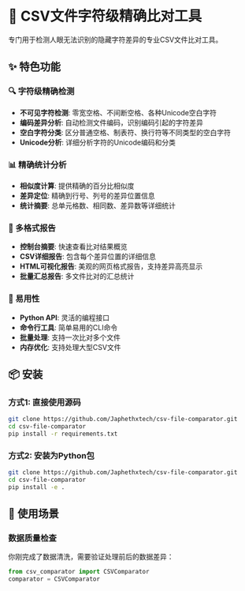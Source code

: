 # 🎯 CSV文件字符级精确比对工具

专门用于检测人眼无法识别的隐藏字符差异的专业CSV文件比对工具。

## ✨ 特色功能

### 🔍 字符级精确检测
- **不可见字符检测**: 零宽空格、不间断空格、各种Unicode空白字符
- **编码差异分析**: 自动检测文件编码，识别编码引起的字符差异  
- **空白字符分类**: 区分普通空格、制表符、换行符等不同类型的空白字符
- **Unicode分析**: 详细分析字符的Unicode编码和分类

### 📊 精确统计分析
- **相似度计算**: 提供精确的百分比相似度
- **差异定位**: 精确到行号、列号的差异位置信息
- **统计摘要**: 总单元格数、相同数、差异数等详细统计

### 📝 多格式报告
- **控制台摘要**: 快速查看比对结果概览
- **CSV详细报告**: 包含每个差异位置的详细信息
- **HTML可视化报告**: 美观的网页格式报告，支持差异高亮显示
- **批量汇总报告**: 多文件比对的汇总统计

### 🚀 易用性
- **Python API**: 灵活的编程接口
- **命令行工具**: 简单易用的CLI命令
- **批量处理**: 支持一次比对多个文件
- **内存优化**: 支持处理大型CSV文件

## 📦 安装

### 方式1: 直接使用源码
```bash
git clone https://github.com/Japhethxtech/csv-file-comparator.git
cd csv-file-comparator
pip install -r requirements.txt
```

### 方式2: 安装为Python包
```bash
git clone https://github.com/Japhethxtech/csv-file-comparator.git
cd csv-file-comparator
pip install -e .
```

## 🎯 使用场景

### 数据质量检查
你刚完成了数据清洗，需要验证处理前后的数据差异：
```python
from csv_comparator import CSVComparator
comparator = CSVComparator
